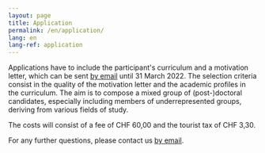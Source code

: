 ```yaml
---
layout: page
title: Application
permalink: /en/application/
lang: en
lang-ref: application
---
```


Applications have to include the participant's curriculum and a motivation letter, which can be sent [by email] until 31 March 2022. The selection criteria consist in the quality of the motivation letter and the academic profiles in the curriculum. The aim is to compose a mixed group of (post-)doctoral candidates, especially including members of underrepresented groups, deriving from various fields of study. 

The costs will consist of a fee of CHF 60,00 and the tourist tax of CHF 3,30. 

For any further questions, please contact us [by email].

[by email]: spaziooltreiconfini.22@gmail.com
